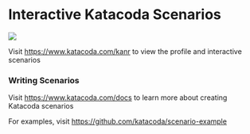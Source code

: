 # Interactive Katacoda Scenarios

[![](http://shields.katacoda.com/katacoda/kanr/count.svg)](https://www.katacoda.com/kanr "Get your profile on Katacoda.com")

Visit https://www.katacoda.com/kanr to view the profile and interactive scenarios

### Writing Scenarios
Visit https://www.katacoda.com/docs to learn more about creating Katacoda scenarios

For examples, visit https://github.com/katacoda/scenario-example
